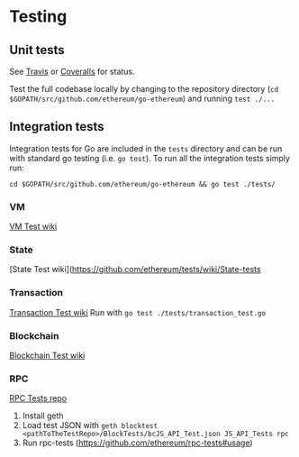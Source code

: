 # Testing

## Unit tests
See [Travis](https://travis-ci.org/ethereum/go-ethereum/builds) or [Coveralls](https://coveralls.io/r/ethereum/go-ethereum) for status.

Test the full codebase locally by changing to the repository directory (`cd $GOPATH/src/github.com/ethereum/go-ethereum`) and running `test ./...`

## Integration tests
Integration tests for Go are included in the `tests` directory and can be run with standard go testing (i.e. `go test`). To run all the integration tests simply run:
```
cd $GOPATH/src/github.com/ethereum/go-ethereum && go test ./tests/
```

### VM
[VM Test wiki](https://github.com/ethereum/tests/wiki/VM-Tests)

### State
[State Test wiki](https://github.com/ethereum/tests/wiki/State-tests

### Transaction
[Transaction Test wiki](https://github.com/ethereum/tests/wiki/Transaction-Tests)
Run with `go test ./tests/transaction_test.go`

### Blockchain
[Blockchain Test wiki](https://github.com/ethereum/tests/wiki/Blockchain-Tests-II) 

### RPC
[RPC Tests repo](https://github.com/ethereum/rpc-tests)

1. Install geth
2. Load test JSON with `geth blocktest <pathToTheTestRepo>/BlockTests/bcJS_API_Test.json JS_API_Tests rpc`
3. Run rpc-tests (https://github.com/ethereum/rpc-tests#usage)